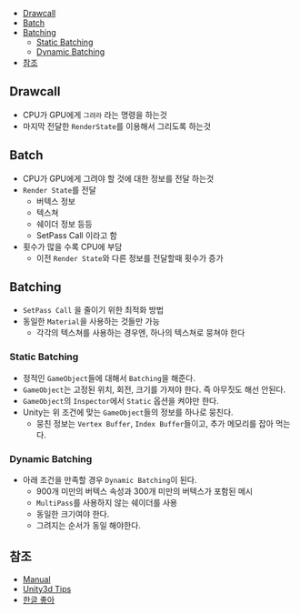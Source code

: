 - [Drawcall](#drawcall)
- [Batch](#batch)
- [Batching](#batching)
  - [Static Batching](#static-batching)
  - [Dynamic Batching](#dynamic-batching)
- [참조](#%ec%b0%b8%ec%a1%b0)

## Drawcall

* CPU가 GPU에게 `그려라` 라는 명령을 하는것
* 마지막 전달한 `RenderState`를 이용해서 그리도록 하는것

## Batch

* CPU가 GPU에게 그려야 할 것에 대한 정보를 전달 하는것
* `Render State`를 전달
  * 버텍스 정보
  * 텍스쳐
  * 쉐이더 정보 등등
  * SetPass Call 이라고 함
* 횟수가 많을 수록 CPU에 부담
  * 이전 `Render State`와 다른 정보를 전달할때 횟수가 증가

## Batching

* `SetPass Call` 을 줄이기 위한 최적화 방법
* 동일한 `Material`을 사용하는 것들만 가능
  * 각각의 텍스쳐를 사용하는 경우엔, 하나의 텍스쳐로 뭉쳐야 한다

### Static Batching

* 정적인 `GameObject`들에 대해서 `Batching`을 해준다.
* `GameObject`는 고정된 위치, 회전, 크기를 가져야 한다. 즉 아무짓도 해선 안된다.
* `GameObject`의 `Inspector`에서 `Static` 옵션을 켜야만 한다.
* Unity는 위 조건에 맞는 `GameObject`들의 정보를 하나로 뭉친다.
  * 뭉친 정보는 `Vertex Buffer`, `Index Buffer`들이고, 추가 메모리를 잡아 먹는다.

### Dynamic Batching

* 아래 조건을 만족할 경우 `Dynamic Batching`이 된다.
  * 900개 미만의 버텍스 속성과 300개 미만의 버텍스가 포함된 메시
  * `MultiPass`를 사용하지 않는 쉐이더를 사용
  * 동일한 크기여야 한다.
  * 그려지는 순서가 동일 해야한다.

## 참조

* [Manual](https://docs.unity3d.com/Manual/DrawCallBatching.html)
* [Unity3d Tips](https://www.unity3dtips.com/unity-batching-dynamic-vs-static/)
* [한글 좋아](http://rapapa.net/?p=2694)



